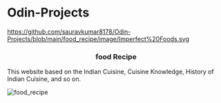 <h1>Odin-Projects</h1>

https://github.com/sauravkumar8178/Odin-Projects/blob/main/food_recipe/image/Imperfect%20Foods.svg

 <h3 align="center">food Recipe</h3>

This website based on the Indian Cuisine, Cuisine Knowledge, History of Indian Cuisine, and so on.

![food_recipe](https://user-images.githubusercontent.com/66455423/171469329-97e26f14-2d73-485f-81fe-237b87a021f8.png)

